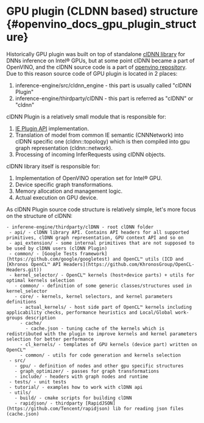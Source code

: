 # GPU plugin (CLDNN based) structure {#openvino_docs_gpu_plugin_structure}

Historically GPU plugin was built on top of standalone [clDNN library](https://github.com/intel/clDNN) for DNNs inference on Intel® GPUs,
but at some point clDNN became a part of OpenVINO,
and the clDNN source code is a part of [openvino repository](https://github.com/openvinotoolkit/openvino/tree/master/inference-engine/thirdparty/clDNN).
Due to this reason source code of GPU plugin is located in 2 places:
 1. inference-engine/src/cldnn_engine - this part is usually called "clDNN Plugin"
 2. inference-engine/thirdparty/clDNN - this part is referred as "clDNN" or "cldnn"

clDNN Plugin is a relatively small module that is responsible for:
 1. [IE Plugin API](../Intro.md) implementation.
 2. Translation of model from common IE semantic (CNNNetwork) into clDNN specific one (cldnn::topology) which is then compiled into
 gpu graph representation (cldnn::network).
 3. Processing of incoming InferRequests using clDNN objects.

clDNN library itself is responsible for:
 1. Implementation of OpenVINO operation set for Intel® GPU.
 2. Device specific graph transformations.
 3. Memory allocation and management logic.
 4. Actual execution on GPU device.

As clDNN Plugin source code structure is relatively simple, let's more focus on the structure of clDNN:
```
- inferene-engine/thirdparty/clDNN - root clDNN folder
 - api/ - clDNN library API. Contains API headers for all supported primitives, clDNN graph representation, GPU context API and so on
 - api_extension/ - some internal primitives that are not supposed to be used by clDNN users (clDNN Plugin)
 - common/ - [Google Tests framework](https://github.com/google/googletest) and OpenCL™ utils (ICD and [Khronos OpenCL™ API Headers](https://github.com/KhronosGroup/OpenCL-Headers.git))
 - kernel_selector/ - OpenCL™ kernels (host+device parts) + utils for optimal kernels selection
   - common/ - definition of some generic classes/structures used in kernel_selector
   - core/ - kernels, kernel selectors, and kernel parameters definitions
     - actual_kernels/ - host side part of OpenCL™ kernels including applicability checks, performance heuristics and Local/Global work-groups description
     - cache/
       - cache.json - tuning cache of the kernels which is redistributed with the plugin to improve kernels and kernel parameters selection for better performance
     - cl_kernels/ - templates of GPU kernels (device part) written on OpenCL™
     - common/ - utils for code generation and kernels selection
 - src/
   - gpu/ - definition of nodes and other gpu specific structures
   - graph_optimizer/ - passes for graph transformations
   - include/ - headers with graph nodes and runtime
 - tests/ - unit tests
 - tutorial/ - examples how to work with clDNN api
 - utils/
   - build/ - cmake scripts for building clDNN
   - rapidjson/ - thirdparty [RapidJSON](https://github.com/Tencent/rapidjson) lib for reading json files (cache.json)
```
